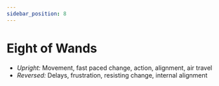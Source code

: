 ```yaml
---
sidebar_position: 8
---
```


# Eight of Wands

- *Upright:* Movement, fast paced change, action, alignment, air travel
- *Reversed:* Delays, frustration, resisting change, internal alignment